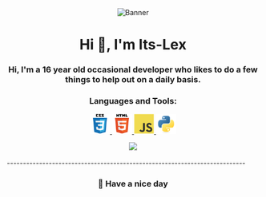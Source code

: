 <div align="center">
  <img src="https://cdn.discordapp.com/attachments/1238249048457216103/1238552901366845560/github-header-image.png?ex=663fb3c6&is=663e6246&hm=283be4d79d1684b71acde990423bf6efab16d1a53fdd092b7f9d5f28c29e29c7&" alt="Banner">
</div>

<h1 align="center">Hi 👋, I'm Its-Lex</h1>
<h3 align="center">Hi, I'm a 16 year old occasional developer who likes to do a few things to help out on a daily basis.</h3>

<p align="left">
</p>
<h3 align="center">Languages and Tools:</h3>

<p align="center"> <a href="https://www.w3schools.com/css/" target="_blank" rel="noreferrer"> <img src="https://raw.githubusercontent.com/devicons/devicon/master/icons/css3/css3-original-wordmark.svg" alt="css3" width="40" height="40"/> </a> <a href="https://www.w3.org/html/" target="_blank" rel="noreferrer"> <img src="https://raw.githubusercontent.com/devicons/devicon/master/icons/html5/html5-original-wordmark.svg" alt="html5" width="40" height="40"/> </a> <a href="https://developer.mozilla.org/en-US/docs/Web/JavaScript" target="_blank" rel="noreferrer"> <img src="https://raw.githubusercontent.com/devicons/devicon/master/icons/javascript/javascript-original.svg" alt="javascript" width="40" height="40"/> </a> <a href="https://www.python.org" target="_blank" rel="noreferrer"> <img src="https://raw.githubusercontent.com/devicons/devicon/master/icons/python/python-original.svg" alt="python" width="40" height="40"/> </a> </p>

<p align="center"> <img src="https://discord.c99.nl/widget/theme-4/1056138183131287562.png"> </p>
  --------------------------------------------------------------------------
<h3 align="center">👋 Have a nice day</h3>

